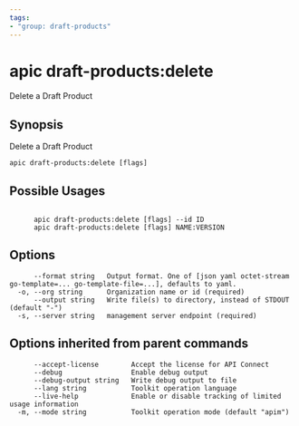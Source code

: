 ```yaml
---
tags:
- "group: draft-products"
---
```

# apic draft-products:delete

Delete a Draft Product

## Synopsis

Delete a Draft Product

```
apic draft-products:delete [flags]
```

## Possible Usages

```

      apic draft-products:delete [flags] --id ID
      apic draft-products:delete [flags] NAME:VERSION

```

## Options

```
      --format string   Output format. One of [json yaml octet-stream go-template=... go-template-file=...], defaults to yaml.
  -o, --org string      Organization name or id (required)
      --output string   Write file(s) to directory, instead of STDOUT (default "-")
  -s, --server string   management server endpoint (required)
```

## Options inherited from parent commands

```
      --accept-license        Accept the license for API Connect
      --debug                 Enable debug output
      --debug-output string   Write debug output to file
      --lang string           Toolkit operation language
      --live-help             Enable or disable tracking of limited usage information
  -m, --mode string           Toolkit operation mode (default "apim")
```

